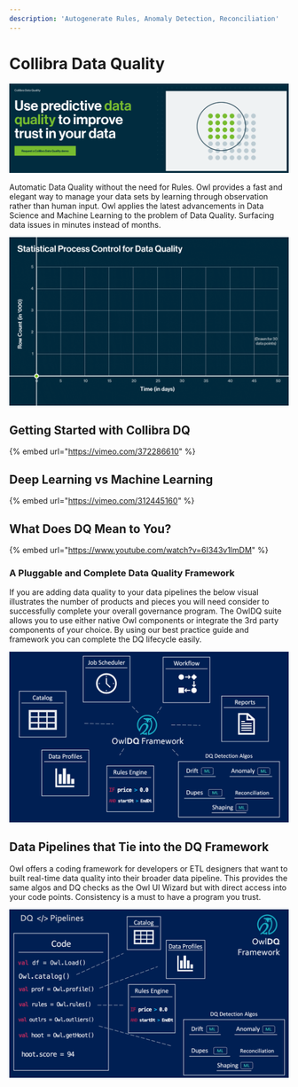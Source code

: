 ```yaml
---
description: 'Autogenerate Rules, Anomaly Detection, Reconciliation'
---
```


# Collibra Data Quality

![](.gitbook/assets/screen-shot-2021-07-28-at-8.02.40-am.png)

Automatic Data Quality without the need for Rules. Owl provides a fast and elegant way to manage your data sets by learning through observation rather than human input. Owl applies the latest advancements in Data Science and Machine Learning to the problem of Data Quality. Surfacing data issues in minutes instead of months.

![](.gitbook/assets/statistical-process-control-for-data-quality-animation-aug-2021.gif)

## Getting Started with Collibra DQ

{% embed url="https://vimeo.com/372286610" %}



## Deep Learning vs Machine Learning

{% embed url="https://vimeo.com/312445160" %}

## What Does DQ Mean to You?

{% embed url="https://www.youtube.com/watch?v=6I343v1lmDM" %}



### A Pluggable and Complete Data Quality Framework

If you are adding data quality to your data pipelines the below visual illustrates the number of products and pieces you will need consider to successfully complete your overall governance program.  The OwlDQ suite allows you to use either native Owl components or integrate the 3rd party components of your choice.  By using our best practice guide and framework you can complete the DQ lifecycle easily.

![](.gitbook/assets/owldq-framework.png)

## Data Pipelines that Tie into the DQ Framework

Owl offers a coding framework for developers or ETL designers that want to built real-time data quality into their broader data pipeline.  This provides the same algos and DQ checks as the Owl UI Wizard but with direct access into your code points.  Consistency is a must to have a program you trust.   

![](.gitbook/assets/owldq-framework-pipeline.png)

